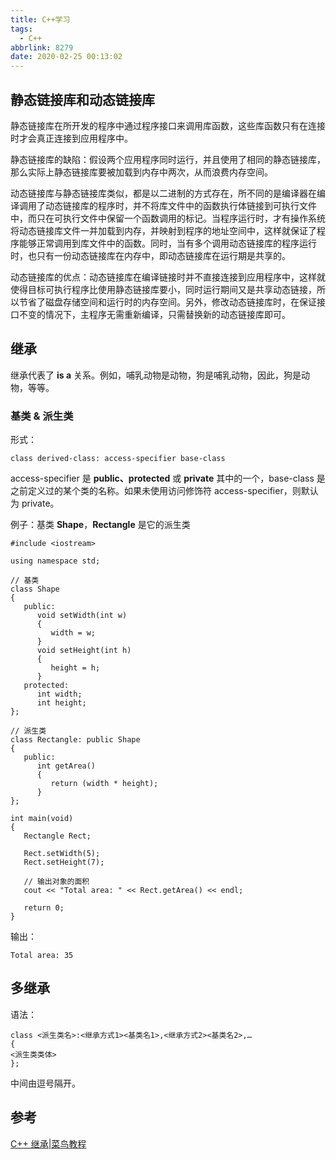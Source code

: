 ```yaml
---
title: C++学习
tags:
  - C++
abbrlink: 8279
date: 2020-02-25 00:13:02
---
```


## 静态链接库和动态链接库

<!--more-->

静态链接库在所开发的程序中通过程序接口来调用库函数，这些库函数只有在连接时才会真正连接到应用程序中。

静态链接库的缺陷：假设两个应用程序同时运行，并且使用了相同的静态链接库，那么实际上静态链接库要被加载到内存中两次，从而浪费内存空间。

动态链接库与静态链接库类似，都是以二进制的方式存在，所不同的是编译器在编译调用了动态链接库的程序时，并不将库文件中的函数执行体链接到可执行文件中，而只在可执行文件中保留一个函数调用的标记。当程序运行时，才有操作系统将动态链接库文件一并加载到内存，并映射到程序的地址空间中，这样就保证了程序能够正常调用到库文件中的函数。同时，当有多个调用动态链接库的程序运行时，也只有一份动态链接库在内存中，即动态链接库在运行期是共享的。

动态链接库的优点：动态链接库在编译链接时并不直接连接到应用程序中，这样就使得目标可执行程序比使用静态链接库要小，同时运行期间又是共享动态链接，所以节省了磁盘存储空间和运行时的内存空间。另外，修改动态链接库时，在保证接口不变的情况下，主程序无需重新编译，只需替换新的动态链接库即可。

## 继承

继承代表了 **is a** 关系。例如，哺乳动物是动物，狗是哺乳动物，因此，狗是动物，等等。

### 基类 & 派生类

形式：

```
class derived-class: access-specifier base-class
```

access-specifier 是 **public、protected** 或 **private** 其中的一个，base-class 是之前定义过的某个类的名称。如果未使用访问修饰符 access-specifier，则默认为 private。

例子：基类 **Shape**，**Rectangle** 是它的派生类

```
#include <iostream>
 
using namespace std;
 
// 基类
class Shape 
{
   public:
      void setWidth(int w)
      {
         width = w;
      }
      void setHeight(int h)
      {
         height = h;
      }
   protected:
      int width;
      int height;
};
 
// 派生类
class Rectangle: public Shape
{
   public:
      int getArea()
      { 
         return (width * height); 
      }
};
 
int main(void)
{
   Rectangle Rect;
 
   Rect.setWidth(5);
   Rect.setHeight(7);
 
   // 输出对象的面积
   cout << "Total area: " << Rect.getArea() << endl;
 
   return 0;
}
```

输出：

```
Total area: 35
```

## 多继承

语法：

```
class <派生类名>:<继承方式1><基类名1>,<继承方式2><基类名2>,…
{
<派生类类体>
};
```

中间由逗号隔开。

## 参考

 [C++  继承|菜鸟教程](https://www.runoob.com/cplusplus/cpp-inheritance.html)

